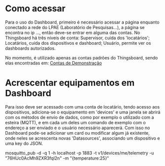 # Como acessar

Para o uso do Dashboard, primeiro é necessário acessar a página enquanto conectado a rede do LPAE (Laboratório de Pesquisas...), a página se encontra no ip ..., então deve-se entrar em alguma das contas.
No Thingsboard há três níveis de conta: Supervisor, cuida dos 'locatários';
Locatários, cuida dos dispositivos e dashboard;
Usuário, permite ver os dashboards autorizados.

No momento, é utilizado apenas as contas padrões do Thingsboard, sendo elas encontradas em: [Contas de Demonstração](https://thingsboard.io/docs/samples/demo-account/)

# Acrescentar equipamentos em Dashboard

Para isso deve ser acessado com uma conta de locatário, tendo acesso aos dispositivos, adiciona-se o equipamento em 'devices' e uma janela se abrirá com os métodos de envio de dados, como por exemplo o utilizado com a esteira (MQTT), e em cada um deles um comando de exemplo com o endereço a ser enviado e o usuário necessário aparecerá. Com isso no Dashboard pode-se adicionar um card ou modificar algum já existente, onde neles se acrescenta novas 'Datasources', associando um dispositivo e uma key do JSON.

mosquitto_pub -d -q 1 -h localhost -p 1883 -t v1/devices/me/telemetry -u "76HUc0AcMh9ZXR3fql2n" -m "{temperature:25}"
